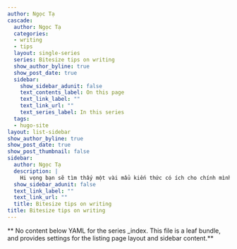```yaml
---
author: Ngọc Tạ
cascade:
  author: Ngọc Tạ
  categories:
  - writing
  - tips
  layout: single-series
  series: Bitesize tips on writing
  show_author_byline: true
  show_post_date: true
  sidebar:
    show_sidebar_adunit: false
    text_contents_label: On this page
    text_link_label: ""
    text_link_url: ""
    text_series_label: In this series
  tags:
  - hugo-site
layout: list-sidebar
show_author_byline: true
show_post_date: true
show_post_thumbnail: false
sidebar:
  author: Ngọc Tạ
  description: |
    Hi vọng bạn sẽ tìm thấy một vài mẩu kiến thức có ích cho chính mình, từ cách phát triển ý tưởng đến việc xây dựng cấu trúc bài văn.
  show_sidebar_adunit: false
  text_link_label: ""
  text_link_url: ""
  title: Bitesize tips on writing
title: Bitesize tips on writing
---
```


** No content below YAML for the series _index. This file is a leaf bundle, and provides settings for the listing page layout and sidebar content.**